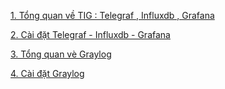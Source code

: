 [1. Tổng quan về TIG : Telegraf , Influxdb , Grafana ](docs/Tong_qan_TIG_telegraf_influxDB_grafana.md)

[2. Cài đặt Telegraf - Influxdb - Grafana ](docs/Cai_dat_Telegraf-influxdb-grafana.md)

[3. Tổng quan vè Graylog ](docs/Tong_quan_Gray_Log.md)

[4. Cài đặt Graylog](docs/Cai_dat_Graylog-Rsyslog.md)


